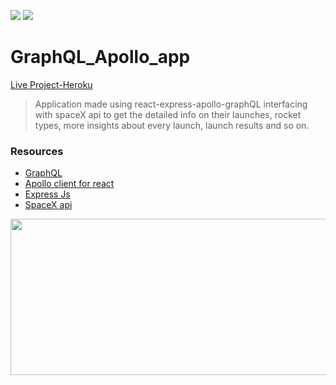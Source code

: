 
<img src="https://img.shields.io/badge/build-passing-brightgreen"> <img src="https://img.shields.io/badge/tests-pending-red">

# GraphQL_Apollo_app

[Live Project-Heroku](https://spacexapp-apollo-graphql.herokuapp.com/)
> Application made using react-express-apollo-graphQL interfacing with spaceX api to get the detailed info on their launches, rocket types, more insights about every launch, launch results and so on.

### Resources

* [GraphQL](https://graphql.org/)
* [Apollo client for react](https://www.apollographql.com/docs/react/)
* [Express Js](https://expressjs.com/)
* [SpaceX api](https://docs.spacexdata.com/?version=latest)


<img src="https://cdn-images-1.medium.com/max/800/1*z-LROfr9BoiuMhlra-_OZQ.png" width="750" height="250" />
